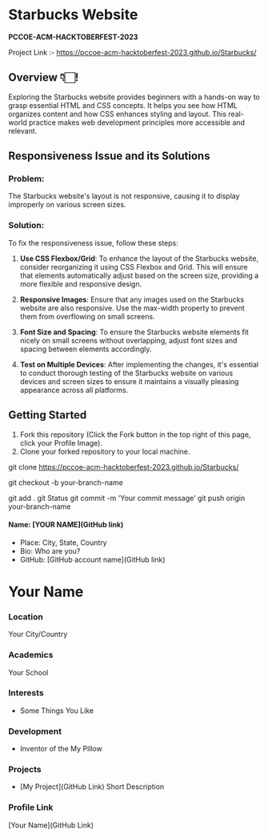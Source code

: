 # Starbucks Website

**PCCOE-ACM-HACKTOBERFEST-2023**

Project Link :- https://pccoe-acm-hacktoberfest-2023.github.io/Starbucks/

## Overview 👇🏻!

Exploring the Starbucks website provides beginners with a hands-on way to grasp essential HTML and CSS concepts. It helps you see how HTML organizes content and how CSS enhances styling and layout. This real-world practice makes web development principles more accessible and relevant.

## Responsiveness Issue and its Solutions

### Problem:

The Starbucks website's layout is not responsive, causing it to display improperly on various screen sizes.

### Solution:

To fix the responsiveness issue, follow these steps:

1. **Use CSS Flexbox/Grid**:
   To enhance the layout of the Starbucks website, consider reorganizing it using CSS Flexbox and Grid. This will ensure that elements automatically adjust based on the screen size, providing a more flexible and responsive design.

2. **Responsive Images**:
   Ensure that any images used on the Starbucks website are also responsive. Use the max-width property to prevent them from overflowing on small screens.

3. **Font Size and Spacing**:
   To ensure the Starbucks website elements fit nicely on small screens without overlapping, adjust font sizes and spacing between elements accordingly.

4. **Test on Multiple Devices**:
   After implementing the changes, it's essential to conduct thorough testing of the Starbucks website on various devices and screen sizes to ensure it maintains a visually pleasing appearance across all platforms.

## Getting Started

1. Fork this repository (Click the Fork button in the top right of this page, click your Profile Image).
2. Clone your forked repository to your local machine.

git clone  https://pccoe-acm-hacktoberfest-2023.github.io/Starbucks/


git checkout -b your-branch-name

git add .
git Status
git commit -m 'Your commit message'
git push origin your-branch-name


#### Name: [YOUR NAME](GitHub link)

- Place: City, State, Country
- Bio: Who are you?
- GitHub: [GitHub account name](GitHub link)


# Your Name

### Location

Your City/Country

### Academics

Your School

### Interests

- Some Things You Like

### Development

- Inventor of the My Pillow

### Projects

- [My Project](GitHub Link) Short Description

### Profile Link

[Your Name](GitHub Link)
